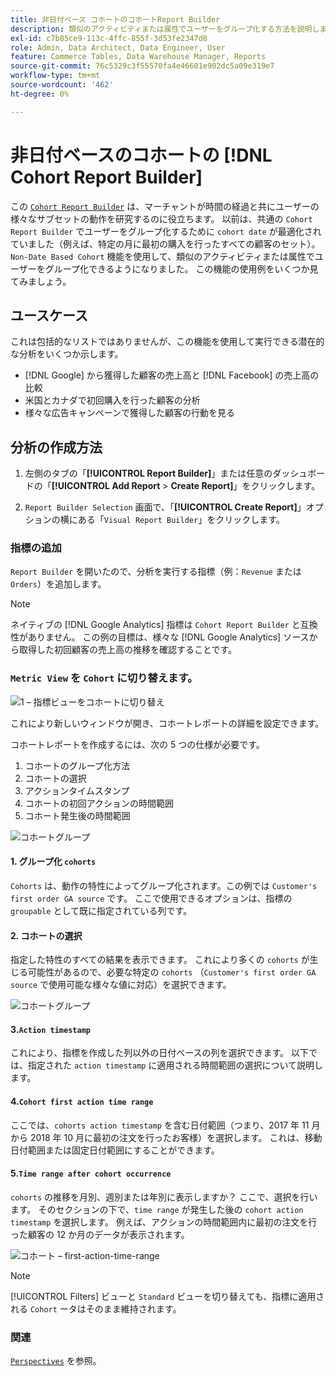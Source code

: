 ```yaml
---
title: 非日付ベース コホートのコホートReport Builder
description: 類似のアクティビティまたは属性でユーザーをグループ化する方法を説明します。
exl-id: c7b85ce9-113c-4ffc-855f-3d53fe2347d8
role: Admin, Data Architect, Data Engineer, User
feature: Commerce Tables, Data Warehouse Manager, Reports
source-git-commit: 76c5329c3f55570fa4e46601e902dc5a09e319e7
workflow-type: tm+mt
source-wordcount: '462'
ht-degree: 0%

---
```


# 非日付ベースのコホートの [!DNL Cohort Report Builder]

この [`Cohort Report Builder`](../dev-reports/cohort-rpt-bldr.md) は、マーチャントが時間の経過と共にユーザーの様々なサブセットの動作を研究するのに役立ちます。 以前は、共通の `Cohort Report Builder` でユーザーをグループ化するために `cohort date` が最適化されていました（例えば、特定の月に最初の購入を行ったすべての顧客のセット）。 `Non-Date Based Cohort` 機能を使用して、類似のアクティビティまたは属性でユーザーをグループ化できるようになりました。 この機能の使用例をいくつか見てみましょう。

## ユースケース

これは包括的なリストではありませんが、この機能を使用して実行できる潜在的な分析をいくつか示します。

* [!DNL Google] から獲得した顧客の売上高と [!DNL Facebook] の売上高の比較
* 米国とカナダで初回購入を行った顧客の分析
* 様々な広告キャンペーンで獲得した顧客の行動を見る

## 分析の作成方法

1. 左側のタブの「**[!UICONTROL Report Builder]**」または任意のダッシュボードの「**[!UICONTROL Add Report** > **Create Report]**」をクリックします。

1. `Report Builder Selection` 画面で、「**[!UICONTROL Create Report]**」オプションの横にある「`Visual Report Builder`」をクリックします。

### 指標の追加

`Report Builder` を開いたので、分析を実行する指標（例：`Revenue` または `Orders`）を追加します。

>[!NOTE]
>
>ネイティブの [!DNL Google Analytics] 指標は `Cohort Report Builder` と互換性がありません。 この例の目標は、様々な [!DNL Google Analytics] ソースから取得した初回顧客の売上高の推移を確認することです。

### `Metric View` を `Cohort` に切り替えます。

![1 – 指標ビューをコホートに切り替え ](../../assets/1-toggle-metric-view-to-cohort.png)

これにより新しいウィンドウが開き、コホートレポートの詳細を設定できます。

コホートレポートを作成するには、次の 5 つの仕様が必要です。

1. コホートのグループ化方法
1. コホートの選択
1. アクションタイムスタンプ
1. コホートの初回アクションの時間範囲
1. コホート発生後の時間範囲

![ コホートグループ ](../../assets/2-cohort-groups.png)<!--{: width="200" height="224"}-->



#### &#x200B;1. グループ化 `cohorts`

`Cohorts` は、動作の特性によってグループ化されます。この例では `Customer's first order GA source` です。 ここで使用できるオプションは、指標の `groupable` として既に指定されている列です。

#### &#x200B;2. コホートの選択

指定した特性のすべての結果を表示できます。 これにより多くの `cohorts` が生じる可能性があるので、必要な特定の `cohorts` （`Customer's first order GA source` で使用可能な様々な値に対応）を選択できます。

![ コホートグループ ](../../assets/4-cohort-groups.png)<!--{: width="300" height="338"}-->

#### 3.`Action timestamp`

これにより、指標を作成した列以外の日付ベースの列を選択できます。 以下では、指定された `action timestamp` に適用される時間範囲の選択について説明します。

#### 4.`Cohort first action time range`

ここでは、`cohorts action timestamp` を含む日付範囲（つまり、2017 年 11 月から 2018 年 10 月に最初の注文を行ったお客様）を選択します。 これは、移動日付範囲または固定日付範囲にすることができます。

#### 5.`Time range after cohort occurrence`

`cohorts` の推移を月別、週別または年別に表示しますか？ ここで、選択を行います。 そのセクションの下で、`time range` が発生した後の `cohort action timestamp` を選択します。 例えば、アクションの時間範囲内に最初の注文を行った顧客の 12 か月のデータが表示されます。

![ コホート – first-action-time-range](../../assets/5-cohort-first-action-time-range.png)<!--{: width="400" height="557"}-->

>[!NOTE]
>
>[!UICONTROL Filters] ビューと `Standard` ビューを切り替えても、指標に適用される `Cohort` ータはそのまま維持されます。

### 関連

[`Perspectives`](../../data-analyst/dev-reports/cohort-rpt-bldr.md) を参照。
